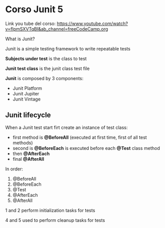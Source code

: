 # Corso Junit 5

Link you tube del corso: https://www.youtube.com/watch?v=flpmSXVTqBI&ab_channel=freeCodeCamp.org

What is Junit? 

Junit is a simple testing framework to write repeatable tests

**Subjects under test** is the class to test

**Junit test class** is the junit class test file

**Junit** is composed by 3 components:

- Junit Platform
- Junit Jupiter
- Junit Vintage

## Junit lifecycle

When a Junit test start firt create an instance of test class:

- first method is **@BeforeAll** (executed at first time, first of all test methods)
- second is **@BeforeEach** is executed before each **@Test** class method
- then **@AfterEach**
- final **@AfterAll**

In order:
1) @BeforeAll
2) @BeforeEach
3) @Test
4) @AfterEach
5) @AfterAll

1 and 2 perform initialization tasks for tests

4 and 5 used to perform cleanup tasks for tests



